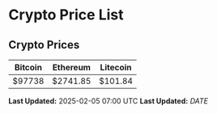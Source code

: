 # Crypto Price List

## Crypto Prices
| Bitcoin | Ethereum | Litecoin |
| ------- | -------- | -------- |
| $97738 | $2741.85 | $101.84 |
**Last Updated:** 2025-02-05 07:00 UTC
**Last Updated:** $DATE$
